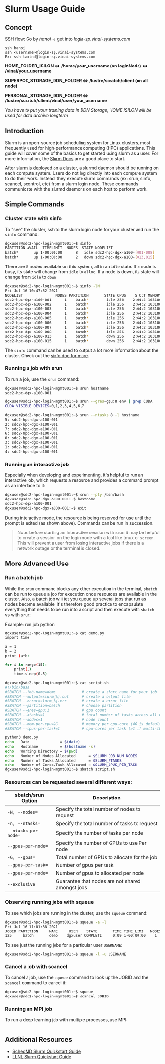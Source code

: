 Slurm Usage Guide
===
## Concept

SSH flow: Go by *hanoi* -> get into *login-sp.vinai-systems.com* 
```
ssh hanoi
ssh <username>@login-sp.vinai-systems.com
Ex: ssh tantnd@login-sp.vinai-systems.com
```

**HOME_FOLDER_ISILON <=> /home/your_username (on loginNode) <=> /vinai/your_username**

**SUPERPOD_STORAGE_DDN_FOLDER <=> /lustre/scratch/client (on all node)**

**PERSONAL_STORAGE_DDN_FOLDER <=> /lustre/scratch/client/vinai/user/your_username**

*You have to put your training data in DDN Storage, HOME ISILON will be used for data archive longterm*

## Introduction

Slurm is an open-source job scheduling system for Linux clusters, most frequently used for high-performance computing (HPC) applications. This guide will cover some of the basics to get started using slurm as a user. For more information, the [Slurm Docs](https://slurm.schedmd.com/documentation.html) are a good place to start.

After [slurm is deployed on a cluster](./README.md), a slurmd daemon should be running on each compute system. Users do not log directly into each compute system to do their work. Instead, they execute slurm commands (ex: srun, sinfo, scancel, scontrol, etc) from a slurm login node. These commands communicate with the slurmd daemons on each host to perform work.

## Simple Commands

### Cluster state with sinfo

To "see" the cluster, ssh to the slurm login node for your cluster and run the `sinfo` command:

```sh
dgxuser@sdc2-hpc-login-mgmt001:~$ sinfo
PARTITION AVAIL  TIMELIMIT  NODES  STATE NODELIST 
batch*       up 1-00:00:00      8   idle sdc2-hpc-dgx-a100-[001-008] 
batch*       up 1-00:00:00      2   down sdc2-hpc-dgx-a100-[013,015] 
```

There are 8 nodes available on this system, all in an `idle` state. If a node is busy, its state will change from `idle` to `alloc`.  If a node is down, its state will change from `idle` to `down`

```sh
dgxuser@sdc2-hpc-login-mgmt001:~$ sinfo -lN
Fri Jul 16 10:47:52 2021
NODELIST               NODES PARTITION       STATE CPUS    S:C:T MEMORY TMP_DISK WEIGHT AVAIL_FE REASON               
sdc2-hpc-dgx-a100-001      1    batch*        idle 256    2:64:2 103100        0      1   (null) none                 
sdc2-hpc-dgx-a100-002      1    batch*        idle 256    2:64:2 103100        0      1   (null) none                 
sdc2-hpc-dgx-a100-003      1    batch*        idle 256    2:64:2 103100        0      1   (null) none                 
sdc2-hpc-dgx-a100-004      1    batch*        idle 256    2:64:2 103100        0      1   (null) none                 
sdc2-hpc-dgx-a100-005      1    batch*        idle 256    2:64:2 103100        0      1   (null) none                 
sdc2-hpc-dgx-a100-006      1    batch*        idle 256    2:64:2 103100        0      1   (null) none                 
sdc2-hpc-dgx-a100-007      1    batch*        idle 256    2:64:2 103100        0      1   (null) none                 
sdc2-hpc-dgx-a100-008      1    batch*        idle 256    2:64:2 103100        0      1   (null) none                 
sdc2-hpc-dgx-a100-013      1    batch*        down 256    2:64:2 103100        0      1   (null) VinAI use            
sdc2-hpc-dgx-a100-015      1    batch*        down 256    2:64:2 103100        0      1   (null) VinAI use 
```

The `sinfo` command can be used to output a lot more information about the cluster. Check out the [sinfo doc for more](https://slurm.schedmd.com/sinfo.html).

### Running a job with srun

To run a job, use the `srun` command:

```sh
dgxuser@sdc2-hpc-login-mgmt001:~$ srun hostname
sdc2-hpc-dgx-a100-001
```

```sh
dgxuser@sdc2-hpc-login-mgmt001:~$ srun --gres=gpu:8 env | grep CUDA
CUDA_VISIBLE_DEVICES=0,1,2,3,4,5,6,7
```

```sh
dgxuser@sdc2-hpc-login-mgmt001:~$ srun --ntasks 8 -l hostname
5: sdc2-hpc-dgx-a100-001
2: sdc2-hpc-dgx-a100-001
7: sdc2-hpc-dgx-a100-001
6: sdc2-hpc-dgx-a100-001
0: sdc2-hpc-dgx-a100-001
3: sdc2-hpc-dgx-a100-001
1: sdc2-hpc-dgx-a100-001
4: sdc2-hpc-dgx-a100-001
```

### Running an interactive job

Especially when developing and experimenting, it's helpful to run an interactive job, which requests a resource and provides a command prompt as an interface to it:

```sh
dgxuser@sdc2-hpc-login-mgmt001:~$ srun --pty /bin/bash
dgxuser@sdc2-hpc-dgx-a100-001:~$ hostname
sdc2-hpc-dgx-a100-001
dgxuser@sdc2-hpc-dgx-a100-001:~$ exit
```

During interactive mode, the resource is being reserved for use until the prompt is exited (as shown above). Commands can be run in succession.

> Note: before starting an interactive session with srun it may be helpful to create a session on the login node with a tool like tmux or `screen`. This will prevent a user from losing interactive jobs if there is a network outage or the terminal is closed.

## More Advanced Use

### Run a batch job

While the `srun` command blocks any other execution in the terminal, `sbatch` can be run to queue a job for execution once resources are available in the cluster. Also, a batch job will let you queue up several jobs that run as nodes become available. It's therefore good practice to encapsulate everything that needs to be run into a script and then execute with `sbatch` vs with `srun`:

Example: run job python

```sh
dgxuser@sdc2-hpc-login-mgmt001:~$ cat demo.py
import time

a = 1
b = 2
print (a+b)

for i in range(15):
    print(i)
    time.sleep(0.5)
```

```sh
dgxuser@sdc2-hpc-login-mgmt001:~$ cat script.sh
#!/bin/bash
#SBATCH --job-name=demo            # create a short name for your job
#SBATCH --output=slurm_%j.out      # create a output file
#SBATCH --error=slurm_%j.err       # create a error file
#SBATCH --partition=batch          # choose partition
#SBATCH --gres=gpu:1               # gpu count
#SBATCH --ntasks=1                 # total number of tasks across all nodes
#SBATCH --nodes=1                  # node count
#SBATCH --mem-per-cpu=2G           # memory per cpu-core (4G is default)#SBATCH --mem=4G
#SBATCH --cpus-per-task=1          # cpu-cores per task (>1 if multi-threaded tasks)

python3 demo.py
echo   Date              = $(date)
echo   Hostname          = $(hostname -s)
echo   Working Directory = $(pwd)
echo   Number of Nodes Allocated      = $SLURM_JOB_NUM_NODES
echo   Number of Tasks Allocated      = $SLURM_NTASKS
echo   Number of Cores/Task Allocated = $SLURM_CPUS_PER_TASK
dgxuser@sdc2-hpc-login-mgmt001:~$ sbatch script.sh
```

### Resources can be requested several different ways:
| sbatch/srun Option | Description |
| --- | --- |
| `-N, --nodes=` | Specify the total number of nodes to request |
| `-n, --ntasks=` | Specify the total number of tasks to request |
| `--ntasks-per-node=` | Specify the number of tasks per node |
| `--gpus-per-node=` | Specify the number of GPUs to use Per node |
| `-G, --gpus=` | Total number of GPUs to allocate for the job |
| `--gpus-per-task=` | Number of gpus per task |
| `--gpus-per-node=` | Number of gpus to allocated per node |
| `--exclusive` | Guarantee that nodes are not shared amongst jobs|
### Observing running jobs with squeue

To see which jobs are running in the cluster, use the `squeue` command:

```sh
dgxuser@sdc2-hpc-login-mgmt001:~$ squeue -a -l
Fri Jul 16 11:01:38 2021
JOBID PARTITION     NAME     USER    STATE       TIME TIME_LIMI   NODES NODELIST(REASON) 
125     batch       demo    dgxuser COMPLETI     0:09 1-00:00:00    1   sdc2-hpc-dgx-a100-001 
```

To see just the running jobs for a particular user `USERNAME`:

```sh
dgxuser@sdc2-hpc-login-mgmt001:~$ squeue -l -u USERNAME
```

### Cancel a job with scancel

To cancel a job, use the `squeue` command to look up the JOBID and the `scancel` command to cancel it:

```sh
dgxuser@sdc2-hpc-login-mgmt001:~$ squeue
dgxuser@sdc2-hpc-login-mgmt001:~$ scancel JOBID
```

### Running an MPI job

To run a deep learning job with multiple processes, use MPI:

```sh

```

## Additional Resources

* [SchedMD Slurm Quickstart Guide](https://slurm.schedmd.com/quickstart.html)
* [LLNL Slurm Quickstart Guide](https://hpc.llnl.gov/banks-jobs/running-jobs/slurm-quick-start-guide)
